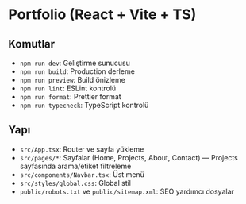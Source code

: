 # Portfolio (React + Vite + TS)

## Komutlar

- `npm run dev`: Geliştirme sunucusu
- `npm run build`: Production derleme
- `npm run preview`: Build önizleme
- `npm run lint`: ESLint kontrolü
- `npm run format`: Prettier format
- `npm run typecheck`: TypeScript kontrolü

## Yapı

- `src/App.tsx`: Router ve sayfa yükleme
- `src/pages/*`: Sayfalar (Home, Projects, About, Contact) — Projects sayfasında arama/etiket filtreleme
- `src/components/Navbar.tsx`: Üst menü
- `src/styles/global.css`: Global stil
- `public/robots.txt` ve `public/sitemap.xml`: SEO yardımcı dosyalar
